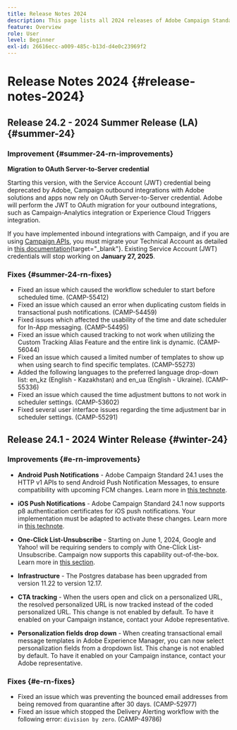 ```yaml
---
title: Release Notes 2024
description: This page lists all 2024 releases of Adobe Campaign Standard
feature: Overview
role: User
level: Beginner
exl-id: 26616ecc-a009-485c-b13d-d4e0c23969f2
---
```

# Release Notes 2024 {#release-notes-2024}


## Release 24.2 - 2024 Summer Release (LA) {#summer-24}

### Improvement {#summer-24-rn-improvements}

**Migration to OAuth Server-to-Server credential**

Starting this version, with the Service Account (JWT) credential being deprecated by Adobe, Campaign outbound integrations with Adobe solutions and apps now rely on OAuth Server-to-Server credential. Adobe will perform the JWT to OAuth migration for your outbound integrations, such as Campaign-Analytics integration or Experience Cloud Triggers integration.
    
If you have implemented inbound integrations with Campaign, and if you are using [Campaign APIs](../../api/using/get-started-apis.md), you must migrate your Technical Account as detailed in [this documentation](https://developer.adobe.com/developer-console/docs/guides/authentication/ServerToServerAuthentication/migration/){target="_blank"}. Existing Service Account (JWT) credentials will stop working on **January 27, 2025**. 

### Fixes {#summer-24-rn-fixes}

* Fixed an issue which caused the workflow scheduler to start before scheduled time. (CAMP-55412)
* Fixed an issue which caused an error when duplicating custom fields in transactional push notifications. (CAMP-54459)
* Fixed issues which affected the usability of the time and date scheduler for In-App messaging. (CAMP-54495)
* Fixed an issue which caused tracking to not work when utilizing the Custom Tracking Alias Feature and the entire link is dynamic. (CAMP-56044)
* Fixed an issue which caused a limited number of templates to show up when using search to find specific templates. (CAMP-55273)
* Added the following languages to the preferred language drop-down list: en_kz (English - Kazakhstan) and en_ua (English - Ukraine). (CAMP-55336)
* Fixed an issue which caused the time adjustment buttons to not work in scheduler settings. (CAMP-53602)
* Fixed several user interface issues regarding the time adjustment bar in scheduler settings. (CAMP-55291)


## Release 24.1 - 2024 Winter Release {#winter-24}

### Improvements {#e-rn-improvements}

* **Android Push Notifications** - Adobe Campaign Standard 24.1 uses the HTTP v1 APIs to send Android Push Notification Messages, to ensure compatibility with upcoming FCM changes. Learn more in [this technote](../../administration/using/push-technote.md).

* **iOS Push Notifications** - Adobe Campaign Standard 24.1 now supports p8 authentication certificates for iOS push notifications. Your implementation must be adapted to activate these changes. Learn more in [this technote](../../administration/using/push-technote.md). 

* **One-Click List-Unsubscribe** - Starting on June 1, 2024, Google and Yahoo! will be requiring senders to comply with One-Click List-Unsubscribe. Campaign now supports this capability out-of-the-box. Learn more in [this section](../../administration/using/configuring-email-channel.md#list-of-email-smtp-parameters).

* **Infrastructure** - The Postgres database has been upgraded from version 11.22 to version 12.17.

* **CTA tracking** - When the users open and click on a personalized URL, the resolved personalized URL is now tracked instead of the coded personalized URL. This change is not enabled by default. To have it enabled on your Campaign instance, contact your Adobe representative.

* **Personalization fields drop down** - When creating transactional email message templates in Adobe Experience Manager, you can now select personalization fields from a dropdown list. This change is not enabled by default. To have it enabled on your Campaign instance, contact your Adobe representative.

### Fixes {#e-rn-fixes}

* Fixed an issue which was preventing the bounced email addresses from being removed from quarantine after 30 days. (CAMP-52977)
* Fixed an issue which stopped the Delivery Alerting workflow with the following error: `division by zero`. (CAMP-49786)
